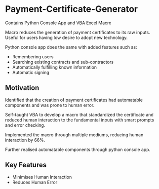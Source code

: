 # Payment-Certificate-Generator

Contains Python Console App and VBA Excel Macro

Macro reduces the generation of payment certificates to its raw inputs. Useful for users having low desire to adopt new technology.

Python console app does the same with added features such as:

- Remembering users
- Searching existing contracts and sub-contractors
- Automatically fulfilling known information
- Automatic signing 

## Motivation

Identified that the creation of payment certificates had automatable components and was prone to human error.

Self-taught VBA to develop a macro that standardized the certificate and reduced human interaction to the fundamental inputs with smart prompts and error checking.

Implemented the macro through multiple mediums, reducing human interaction by 66%.

Further realised automatable components through python console app.

## Key Features

- Minimises Human Interaction
- Reduces Human Error
